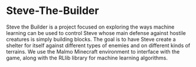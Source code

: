 # Steve-The-Builder

Steve the Builder is a project focused on exploring the ways machine learning can be used to control Steve whose main defense against hostile creatures is simply building blocks. The goal is to have Steve create a shelter for itself against different types of enemies and on different kinds of terrains. We use the Malmo Minecraft environment to interface with the game, along with the RLlib library for machine learning algorithms.
